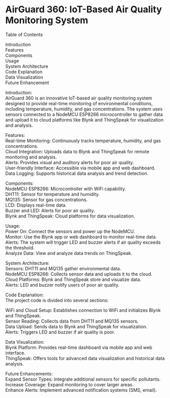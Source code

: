 # AirGuard 360: IoT-Based Air Quality Monitoring System

Table of Contents

Introduction <br />
Features <br />
Components <br />
Usage <br />
System Architecture <br />
Code Explanation <br />
Data Visualization <br />
Future Enhancement <br />


Introduction: <br />
AirGuard 360 is an innovative IoT-based air quality monitoring system designed to provide real-time monitoring of environmental conditions, including temperature, humidity, and gas concentrations. The system uses sensors connected to a NodeMCU ESP8266 microcontroller to gather data and upload it to cloud platforms like Blynk and ThingSpeak for visualization and analysis.

Features: <br />
Real-time Monitoring: Continuously tracks temperature, humidity, and gas concentrations.<br />
Cloud Integration: Uploads data to Blynk and ThingSpeak for remote monitoring and analysis.<br />
Alerts: Provides visual and auditory alerts for poor air quality.<br />
User-friendly Interface: Accessible via mobile app and web dashboard.<br />
Data Logging: Supports historical data analysis and trend detection.<br />

Components: <br />
NodeMCU ESP8266: Microcontroller with WiFi capability.<br />
DHT11: Sensor for temperature and humidity.<br />
MQ135: Sensor for gas concentrations.<br />
LCD: Displays real-time data.<br />
Buzzer and LED: Alerts for poor air quality.<br />
Blynk and ThingSpeak: Cloud platforms for data visualization.<br />

Usage: <br />
Power On: Connect the sensors and power up the NodeMCU.<br />
Monitor: Use the Blynk app or web dashboard to monitor real-time data.<br />
Alerts: The system will trigger LED and buzzer alerts if air quality exceeds the threshold.<br />
Analyze Data: View and analyze data trends on ThingSpeak.<br />

System Architecture: <br />
Sensors: DHT11 and MQ135 gather environmental data.<br />
NodeMCU ESP8266: Collects sensor data and uploads it to the cloud.<br />
Cloud Platforms: Blynk and ThingSpeak store and visualize data.<br />
Alerts: LED and buzzer notify users of poor air quality.<br />

Code Explanation: <br />
The project code is divided into several sections: <br />

WiFi and Cloud Setup: Establishes connection to WiFi and initializes Blynk and ThingSpeak.<br />
Sensor Reading: Collects data from DHT11 and MQ135 sensors.<br />
Data Upload: Sends data to Blynk and ThingSpeak for visualization.<br />
Alerts: Triggers LED and buzzer if air quality is poor.<br />

Data Visualization: <br />
Blynk Platform: Provides real-time dashboard via mobile app and web interface.<br />
ThingSpeak: Offers tools for advanced data visualization and historical data analysis.<br />

Future Enhancements: <br />
Expand Sensor Types: Integrate additional sensors for specific pollutants.<br />
Increase Coverage: Expand monitoring to cover larger areas.<br />
Enhance Alerts: Implement advanced notification systems (SMS, email).<br />
